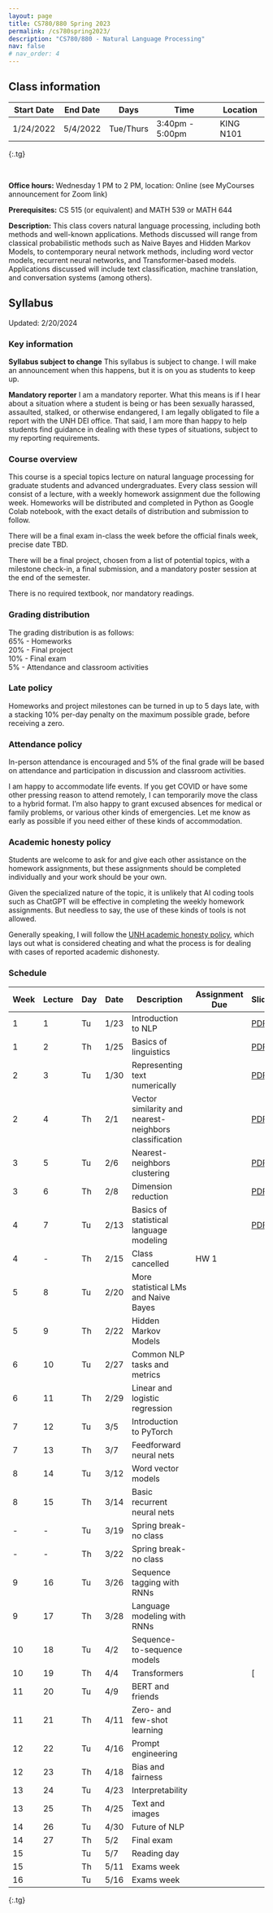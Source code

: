 ```yaml
---
layout: page
title: CS780/880 Spring 2023
permalink: /cs780spring2023/
description: "CS780/880 - Natural Language Processing"
nav: false
# nav_order: 4
---
```

<style type="text/css">
.tg  {border-collapse:collapse;border-spacing:0;}
.tg td{border-color:black;border-style:solid;border-width:1px;font-family:Arial, sans-serif;font-size:14px;
  overflow:hidden;padding:10px 5px;word-break:normal;}
.tg th{border-color:black;border-style:solid;border-width:1px;font-family:Arial, sans-serif;font-size:14px;
  font-weight:normal;overflow:hidden;padding:10px 5px;word-break:normal;}
.tg .tg-0pky{border-color:inherit;text-align:left;vertical-align:top}
</style>

## Class information


| Start Date | End Date | Days      | Time            | Location  |
|------------|----------|-----------|-----------------|-----------|
| 1/24/2022  | 5/4/2022 | Tue/Thurs | 3:40pm - 5:00pm | KING N101 |
{:.tg}


<br/>

**Office hours:** Wednesday 1 PM to 2 PM, location: Online (see MyCourses announcement for Zoom link)

**Prerequisites:** CS 515 (or equivalent) and MATH 539 or MATH 644

**Description:** This class covers natural language processing, including both methods and well-known applications. Methods discussed will range from classical probabilistic methods such as Naive Bayes and Hidden Markov Models, to contemporary neural network methods, including word vector models, recurrent neural networks, and Transformer-based models. Applications discussed will include text classification, machine translation, and conversation systems (among others).

## Syllabus


Updated: 2/20/2024

### Key information

**Syllabus subject to change**
This syllabus is subject to change. I will make an announcement when this happens, but it is on you as students to keep up. 

**Mandatory reporter**
I am a mandatory reporter. What this means is if I hear about a situation where a student is being or has been sexually harassed, assaulted, stalked, or otherwise endangered, I am legally obligated to file a report with the UNH DEI office. That said, I am more than happy to help students find guidance in dealing with these types of situations, subject to my reporting requirements.

### Course overview

This course is a special topics lecture on natural language processing for graduate students and advanced undergraduates. Every class session will consist of a lecture, with a weekly homework assignment due the following week. Homeworks will be distributed and completed in Python as Google Colab notebook, with the exact details of distribution and submission to follow. 

There will be a final exam in-class the week before the official finals week, precise date TBD. 

There will be a final project, chosen from a list of potential topics, with a milestone check-in, a final submission, and a mandatory poster session at the end of the semester. 

There is no required textbook, nor mandatory readings. 

### Grading distribution

The grading distribution is as follows:
<br/>65% - Homeworks
<br/>20% - Final project
<br/>10% - Final exam
<br/>5% - Attendance and classroom activities

### Late policy

Homeworks and project milestones can be turned in up to 5 days late, with a stacking 10% per-day penalty on the maximum possible grade, before receiving a zero. 

### Attendance policy
In-person attendance is encouraged and 5% of the final grade will be based on attendance and participation in discussion and classroom activities.

I am happy to accommodate life events. If you get COVID or have some other pressing reason to attend remotely, I can temporarily move the class to a hybrid format. I’m also happy to grant excused absences for medical or family problems, or various other kinds of emergencies. Let me know as early as possible if you need either of these kinds of accommodation. 

### Academic honesty policy

Students are welcome to ask for and give each other assistance on the homework assignments, but these assignments should be completed individually and your work should be your own. 

Given the specialized nature of the topic, it is unlikely that AI coding tools such as ChatGPT will be effective in completing the weekly homework assignments. But needless to say, the use of these kinds of tools is not allowed. 

Generally speaking, I will follow the [UNH academic honesty policy](https://catalog.unh.edu/graduate/academic-regulations-degree-requirements/academic-honesty/), which lays out what is considered cheating and what the process is for dealing with cases of reported academic dishonesty.

### Schedule

| Week 	 | Lecture 	 | Day 	 | Date 	  | Description                                	                       | Assignment Due 	      | Slides                                                                                                                    | Notebook                                                                                            |
|--------|-----------|-------|---------|--------------------------------------------------------------------|-----------------------|---------------------------------------------------------------------------------------------------------------------------|-----------------------------------------------------------------------------------------------------|
| 1    	 | 1       	 | Tu  	 | 1/23 	  | Introduction to NLP                        	                       | 	                     | [PDF](https://shcarton.github.io/assets/course_material/cs759spring2024/lectures/lec_1_intro_to_NLP.pdf)                  |                                                                                                     |
| 1    	 | 2       	 | Th  	 | 1/25 	  | Basics of linguistics                      	                       | 	                     | [PDF](https://shcarton.github.io/assets/course_material/cs759spring2024/lectures/lec_2_overview_of_linguistics.pdf)       |                                                                                                     |
| 2    	 | 3       	 | Tu  	 | 1/30 	  | Representing text numerically              	                       | 	                     | [PDF](https://shcarton.github.io/assets/course_material/cs759spring2024/lectures/lec_3_numerically_representing_text.pdf) | [Drive link](https://colab.research.google.com/drive/1wkRxJvA8GPuoSXwJmlNTBcaKzxzXYTo3?usp=sharing) |
| 2    	 | 4       	 | Th  	 | 2/1  	  | Vector similarity and nearest-neighbors classification           	 | 	                     | [PDF](https://shcarton.github.io/assets/course_material/cs759spring2024/lectures/lec_4_supervised_learning_nns.pdf)       | [Drive link](https://colab.research.google.com/drive/1L35Z4ZY_zumDHPo0K9bycU16xK8xuvG3?usp=sharing) |
| 3    	 | 5       	 | Tu  	 | 2/6  	  | Nearest-neighbors clustering   	                                   | 	                     | [PDF](https://shcarton.github.io/assets/course_material/cs759spring2024/lectures/lec_5_clustering.pdf)                    | [Drive link](https://colab.research.google.com/drive/1pDU7BKcxmusfNnqUjfeLB2zN_eKRhQ45?usp=sharing) |
| 3    	 | 6       	 | Th  	 | 2/8  	  | Dimension reduction    	                                           | 	                     | [PDF](https://shcarton.github.io/assets/course_material/cs759spring2024/lectures/lec_6_dimension_reduction.pdf)           | [Drive link](https://colab.research.google.com/drive/12u4Rm8O3_ejXpATsgFZRQqqZEJ3XXGHv?usp=sharing) |
| 4    	 | 7       	 | Tu  	 | 2/13 	  | Basics of statistical language modeling    	                       |                       | [PDF](https://shcarton.github.io/assets/course_material/cs759spring2024/lectures/lec_7_stat_lang_modeling.pdf)            | [Drive link](https://colab.research.google.com/drive/1EfsE4gKbhVqV4x7lCWFdlmrJ6KlN_HC7?usp=sharing) |
| 4    	 | 	 -       | Th  	 | 2/15 	  | Class cancelled                           	                        | HW 1 	              	 |                                                                                                                           |                                                                                                     |
| 5    	 | 8       	 | Tu  	 | 2/20 	  | More statistical LMs and Naive Bayes  	                            |                       |                                                                                                                           |                                                                                                     |
| 5    	 | 9      	  | Th  	 | 2/22 	  | Hidden Markov Models                  	                            | 	              	      |                                                                                                                           |                                                                                                     |
| 6    	 | 	10       | Tu  	 | 2/27 	  | Common NLP tasks and metrics                                       |                       |                                                                                                                           |                                                                                                     |
| 6    	 | 11      	 | Th  	 | 2/29  	 | Linear and logistic regression                   	                 | 	              	      |                                                                                                                           |                                                                                                     |
| 7    	 | 12      	 | Tu  	 | 3/5  	  | Introduction to PyTorch                             	              |                       |                                                                                                                           |                                                                                                     |
| 7    	 | 13      	 | Th  	 | 3/7  	  | Feedforward neural nets	                                           | 	              	      |                                                                                                                           |                                                                                                     |
| 8    	 | 14	       | Tu  	 | 3/12 	  | Word vector models                                                 |                       |                                                                                                                           |                                                                                                     |
| 8    	 | 15	       | Th  	 | 3/14 	  | Basic recurrent neural nets            	      	                    | 	                     |                                                                                                                           |                                                                                                     |
| -	     | -     	   | Tu  	 | 3/19 	  | Spring break-no class                            	                 | 	                     |                                                                                                                           |                                                                                                     |
| -    	 | -      	  | Th  	 | 3/22 	  | Spring break-no class                 	                            |                       |                                                                                                                           |                                                                                                     |
| 9    	 | 16      	 | Tu  	 | 3/26 	  | Sequence tagging with RNNs                              	          | 	               	     |                                                                                                                           |                                                                                                     |
| 9    	 | 17      	 | Th  	 | 3/28 	  | Language modeling with RNNs                      	                 |                       |                                                                                                                           |                                                                                                     |
| 10   	 | 18      	 | Tu  	 | 4/2  	  | Sequence-to-sequence models         	                              | 	               	     |                                                                                                                           |                                                                                                     |
| 10   	 | 19      	 | Th  	 | 4/4  	  | Transformers              	                                        |                       | [                                                                                                                         |                                                                                                     |
| 11   	 | 20      	 | Tu  	 | 4/9 	   | BERT and friends                               	                   | 	              	      |                                                                                                                           |                                                                                                     |
| 11   	 | 21      	 | Th  	 | 4/11 	  | Zero- and few-shot learning                           	            |                       |                                                                                                                           |                                                                                                     |
| 12   	 | 22      	 | Tu  	 | 4/16 	  | Prompt engineering                	                                | 	              	      |                                                                                                                           |                                                                                                     |
| 12   	 | 23      	 | Th  	 | 4/18 	  | Bias and fairness                         	                        | 	                     |                                                                                                                           |                                                                                                     |
| 13   	 | 24      	 | Tu  	 | 4/23 	  | Interpretability                           	                       | 	                     |                                                                                                                           |                                                                                                     |
| 13   	 | 25      	 | Th  	 | 4/25 	  | Text and images                            	                       |                       |                                                                                                                           |                                                                                                     |
| 14   	 | 26      	 | Tu  	 | 4/30  	 | Future of NLP                          	                           | 	                     |                                                                                                                           |                                                                                                     |
| 14     | 27        | Th    | 5/2     | Final exam                                                         | 	                     |                                                                                                                           |                                                                                                     |
| 15     |           | Tu    | 5/7     | Reading day                                                        |                       |                                                                                                                           |                                                                                                     |
| 15     |           | Th    | 5/11    | Exams week                                                         |                       |                                                                                                                           |                                                                                                     |
| 16     |           | Tu    | 5/16    | Exams week                                                         |                       |                                                                                                                           |                                                                                                     |
{:.tg}

